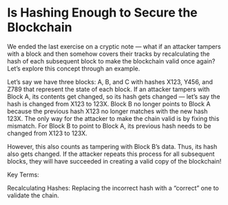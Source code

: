 # Is Hashing Enough to Secure the Blockchain

We ended the last exercise on a cryptic note — what if an attacker tampers with a block and then somehow covers their tracks by recalculating the hash of each subsequent block to make the blockchain valid once again? Let’s explore this concept through an example.

Let’s say we have three blocks: A, B, and C with hashes X123, Y456, and Z789 that represent the state of each block. If an attacker tampers with Block A, its contents get changed, so its hash gets changed — let’s say the hash is changed from X123 to 123X. Block B no longer points to Block A because the previous hash X123 no longer matches with the new hash 123X. The only way for the attacker to make the chain valid is by fixing this mismatch. For Block B to point to Block A, its previous hash needs to be changed from X123 to 123X.

However, this also counts as tampering with Block B’s data. Thus, its hash also gets changed. If the attacker repeats this process for all subsequent blocks, they will have succeeded in creating a valid copy of the blockchain!

Key Terms:

Recalculating Hashes: Replacing the incorrect hash with a “correct” one to validate the chain.
